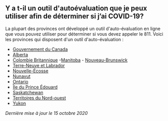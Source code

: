 ## Y a t-il un outil d'autoévaluation que je peux utiliser afin de déterminer si j’ai COVID-19?

La plupart des provinces ont développé un outil d'auto-évaluation en ligne que vous pouvez utiliser pour déterminer si vous devez appeler le 811. Voici les provinces qui disposent d'un outil d'auto-évaluation :

- [Gouvernement du Canada](https://ca.thrive.health/)
- [Alberta](https://myhealth.alberta.ca/Journey/COVID-19/Pages/COVID-Self-Assessment.aspx)
- [Colombie Britannique](https://bc.thrive.health/) -[Manitoba](https://covid19.soinscommunsmb.ca/covid19/outil-de-depistage/) - [Nouveau-Brunswick](https://www2.gnb.ca/content/gnb/fr/ministeres/bmhc/maladies_transmissibles/content/maladies_respiratoires/coronavirus.html)
- [Terre-Neuve et Labrador](https://www.811healthline.ca/covid-19-self-assessment/)
- [Nouvelle-Écosse](https://when-to-call-about-covid19.novascotia.ca/fr)
- [Nunavut](https://nu.thrive.health/covid19/fr)
- [Ontario](https://covid-19.ontario.ca/autoevaluation/#q0)
- [Île du Prince Édouard](https://www.princeedwardisland.ca/fr/service/autoevaluation-covid-19)
- [Saskatchewan](https://www.saskatchewan.ca/government/health-care-administration-and-provider-resources/treatment-procedures-and-guidelines/emerging-public-health-issues/2019-novel-coronavirus/covid-19-self-assessment)
- [Territoires du Nord-ouest](https://www.surveymonkey.com/r/tno-auto-evaluation-covid-19)
- [Yukon](https://service.yukon.ca/fr/covid-19-auto-evaluation/)

_Dernière mise à jour le 15 octobre 2020_

